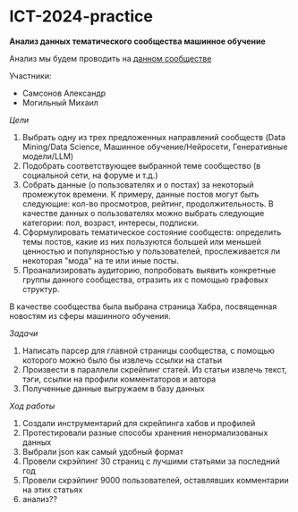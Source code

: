 # ICT-2024-practice

**Анализ данных тематического сообщества машинное обучение**

Анализ мы будем проводить на [данном сообществе](https://habr.com/ru/hubs/machine_learning/articles/)

Участники: 
- Самсонов Александр
- Могильный Михаил


*Цели*
1. Выбрать одну из трех предложенных направлений сообществ (Data Mining/Data Science, Машинное обучение/Нейросети, Генеративные модели/LLM)
2. Подобрать соответствующее выбранной теме сообщество (в социальной сети, на форуме и т.д.)
3. Собрать данные (о пользователях и о постах) за некоторый промежуток времени. К примеру, данные постов могут быть следующие: кол-во просмотров, рейтинг, продолжительность. В качестве данных о пользователях можно выбрать следующие категории: пол, возраст, интересы, подписки.
4. Сформулировать тематическое состояние сообществ: определить темы постов, какие из них пользуются большей или меньшей ценностью и популярностью у пользователей, прослеживается ли некоторая "мода" на те или иные посты.
5. Проанализировать аудиторию, попробовать выявить конкретные группы данного сообщества, отразить их с помощью графовых структур.

В качестве сообщества была выбрана страница Хабра, посвященная новостям из сферы машинного обучения. 

*Задачи*
1. Написать парсер для главной страницы сообщества, с помощью которого можно было бы извлечь ссылки на статьи
2. Произвести в параллели скрейпинг статей. Из статьи извлечь текст, тэги, ссылки на профили комментаторов и автора
3. Полученные данные выгружаем в базу данных

_Ход работы_
1. Создали инструментарий для скрейпинга хабов и профилей
2. Протестировали разные способы хранения ненормализованых данных
3. Выбрали json как самый удобный формат
4. Провели скрэйпинг 30 страниц с лучшими статьями за последний год
5. Провели скрэйпинг 9000 пользователей, оставлявших комментарии на этих статьях
6. анализ??
